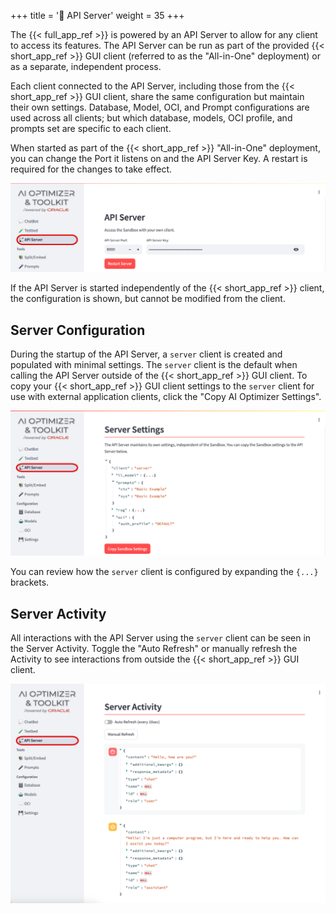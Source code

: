 +++
title = '📡 API Server'
weight = 35
+++
<!--
Copyright (c) 2024, 2025, Oracle and/or its affiliates.
Licensed under the Universal Permissive License v1.0 as shown at http://oss.oracle.com/licenses/upl.
-->

The {{< full_app_ref >}} is powered by an API Server to allow for any client to access its features.  The API Server can be run as part of the provided {{< short_app_ref >}} GUI client (referred to as the "All-in-One" deployment) or as a separate, independent process.  

Each client connected to the API Server, including those from the {{< short_app_ref >}} GUI client, share the same configuration but maintain their own settings.  Database, Model, OCI, and Prompt configurations are used across all clients; but which database, models, OCI profile, and prompts set are specific to each client.

When started as part of the {{< short_app_ref >}} "All-in-One" deployment, you can change the Port it listens on and the API Server Key.  A restart is required for the changes to take effect.

![Server Configuration](images/api_server_config.png)

If the API Server is started independently of the {{< short_app_ref >}} client, the configuration is shown, but cannot be modified from the client.

## Server Configuration

During the startup of the API Server, a `server` client is created and populated with minimal settings.  The `server` client is the default when calling the API Server outside of the {{< short_app_ref >}} GUI client.  To copy your {{< short_app_ref >}} GUI client settings to the `server` client for use with external application clients, click the "Copy AI Optimizer Settings".  

![Server Settings](images/api_server_settings.png)

You can review how the `server` client is configured by expanding the `{...}` brackets.

## Server Activity

All interactions with the API Server using the `server` client can be seen in the Server Activity.  Toggle the "Auto Refresh" or manually refresh the Activity to see interactions from outside the {{< short_app_ref >}} GUI client.

![Server Settings](images/api_server_activity.png)